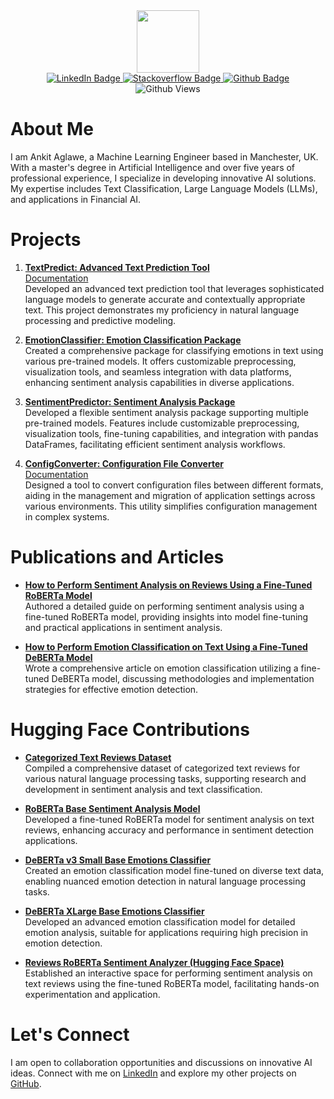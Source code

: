 <div id="header" align="center">
  <img src="https://media.giphy.com/media/zhYSVCirREeIZtONCI/giphy.gif" width="100"/>
</div>

<div id="badges" align="center">
  <a href="https://www.linkedin.com/in/ankit-aglawe/">
    <img src="https://img.shields.io/badge/LinkedIn-blue?style=for-the-badge&logo=linkedin&logoColor=white" alt="LinkedIn Badge"/>
  </a>
  <a href="https://stackoverflow.com/users/4414730/lucario">
    <img src="https://img.shields.io/badge/Stack_Overflow-FE7A16?style=for-the-badge&logo=stack-overflow&logoColor=white" alt="Stackoverflow Badge"/>
  </a>
  <a href="https://github.com/ankit-aglawe">
    <img src="https://img.shields.io/badge/GitHub-blue?style=for-the-badge&logo=github&logoColor=white" alt="Github Badge"/>
  </a>

</div>
<div align="center" id="badges"><img  src="https://komarev.com/ghpvc/?username=ankit-aglawe&base=2000&style=for-the-badge&color=blue" alt="Github Views"/></div>


# About Me

I am Ankit Aglawe, a Machine Learning Engineer based in Manchester, UK. With a master's degree in Artificial Intelligence and over five years of professional experience, I specialize in developing innovative AI solutions. My expertise includes Text Classification, Large Language Models (LLMs), and applications in Financial AI.

# Projects

1. **[TextPredict: Advanced Text Prediction Tool](https://github.com/ankit-aglawe/textpredict)**  
   [Documentation](https://ankit-aglawe.github.io/textpredict/)  
   Developed an advanced text prediction tool that leverages sophisticated language models to generate accurate and contextually appropriate text. This project demonstrates my proficiency in natural language processing and predictive modeling.

2. **[EmotionClassifier: Emotion Classification Package](https://pypi.org/project/emotionclassifier/)**  
   Created a comprehensive package for classifying emotions in text using various pre-trained models. It offers customizable preprocessing, visualization tools, and seamless integration with data platforms, enhancing sentiment analysis capabilities in diverse applications.

3. **[SentimentPredictor: Sentiment Analysis Package](https://pypi.org/project/sentimentpredictor/)**  
   Developed a flexible sentiment analysis package supporting multiple pre-trained models. Features include customizable preprocessing, visualization tools, fine-tuning capabilities, and integration with pandas DataFrames, facilitating efficient sentiment analysis workflows.

4. **[ConfigConverter: Configuration File Converter](https://github.com/ankit-aglawe/configconverter#)**  
   [Documentation](https://ankit-aglawe.github.io/configconverter/)  
   Designed a tool to convert configuration files between different formats, aiding in the management and migration of application settings across various environments. This utility simplifies configuration management in complex systems.

# Publications and Articles

- **[How to Perform Sentiment Analysis on Reviews Using a Fine-Tuned RoBERTa Model](https://medium.com/@aglawe.ankit/how-to-perform-sentiment-analysis-on-reviews-using-a-fine-tuned-roberta-model-d442a1444410)**  
  Authored a detailed guide on performing sentiment analysis using a fine-tuned RoBERTa model, providing insights into model fine-tuning and practical applications in sentiment analysis.

- **[How to Perform Emotion Classification on Text Using a Fine-Tuned DeBERTa Model](https://medium.com/@aglawe.ankit/emotionclassifier-emotion-classification-on-text-using-a-fine-tuned-deberta-model-95a432a7ac75)**  
  Wrote a comprehensive article on emotion classification utilizing a fine-tuned DeBERTa model, discussing methodologies and implementation strategies for effective emotion detection.

# Hugging Face Contributions

- **[Categorized Text Reviews Dataset](https://huggingface.co/datasets/AnkitAI/CategorizedTextReviews)**  
  Compiled a comprehensive dataset of categorized text reviews for various natural language processing tasks, supporting research and development in sentiment analysis and text classification.

- **[RoBERTa Base Sentiment Analysis Model](https://huggingface.co/AnkitAI/reviews-roberta-base-sentiment-analysis)**  
  Developed a fine-tuned RoBERTa model for sentiment analysis on text reviews, enhancing accuracy and performance in sentiment detection applications.

- **[DeBERTa v3 Small Base Emotions Classifier](https://huggingface.co/AnkitAI/deberta-v3-small-base-emotions-classifier)**  
  Created an emotion classification model fine-tuned on diverse text data, enabling nuanced emotion detection in natural language processing tasks.

- **[DeBERTa XLarge Base Emotions Classifier](https://huggingface.co/AnkitAI/deberta-xlarge-base-emotions-classifier)**  
  Developed an advanced emotion classification model for detailed emotion analysis, suitable for applications requiring high precision in emotion detection.

- **[Reviews RoBERTa Sentiment Analyzer (Hugging Face Space)](https://huggingface.co/spaces/AnkitAI/reviews-roberta-sentiment-analyser)**  
  Established an interactive space for performing sentiment analysis on text reviews using the fine-tuned RoBERTa model, facilitating hands-on experimentation and application.

# Let's Connect

I am open to collaboration opportunities and discussions on innovative AI ideas. Connect with me on [LinkedIn](https://www.linkedin.com/in/ankit-aglawe) and explore my other projects on [GitHub](https://github.com/ankit-aglawe).
